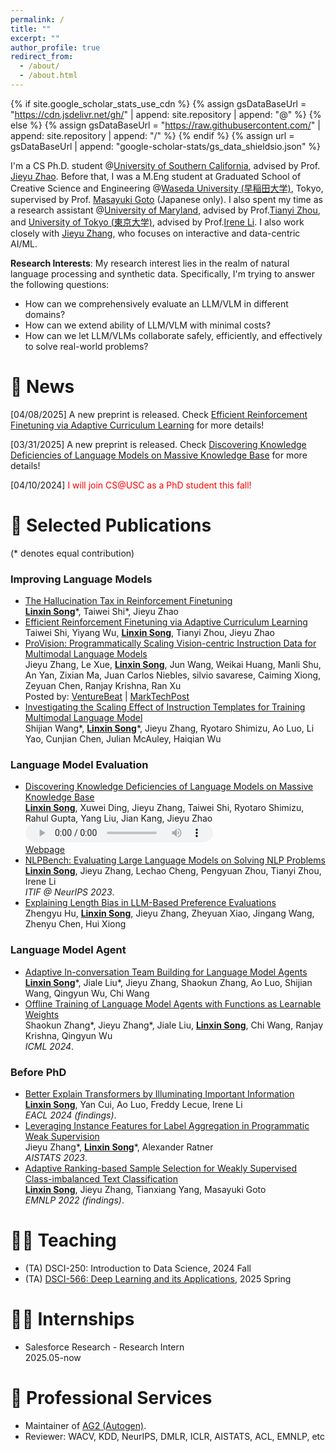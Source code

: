 ```yaml
---
permalink: /
title: ""
excerpt: ""
author_profile: true
redirect_from: 
  - /about/
  - /about.html
---
```


{% if site.google_scholar_stats_use_cdn %}
{% assign gsDataBaseUrl = "https://cdn.jsdelivr.net/gh/" | append: site.repository | append: "@" %}
{% else %}
{% assign gsDataBaseUrl = "https://raw.githubusercontent.com/" | append: site.repository | append: "/" %}
{% endif %}
{% assign url = gsDataBaseUrl | append: "google-scholar-stats/gs_data_shieldsio.json" %}

<span class='anchor' id='about-me'></span>

I'm a CS Ph.D. student @[University of Southern California](https://www.usc.edu/), advised by Prof. [Jieyu Zhao](https://jyzhao.net/index.html). Before that, I was a M.Eng student at Graduated School of Creative Science and Engineering @[Waseda University (早稲田大学)](https://www.waseda.jp/top/en/), Tokyo, supervised by Prof. [Masayuki Goto](http://www.it.mgmt.waseda.ac.jp/) (Japanese only). I also spent my time as a research assistant @[University of Maryland](https://www.umd.edu/), advised by Prof.[Tianyi Zhou](https://tianyizhou.github.io/), and [University of Tokyo (東京大学)](https://www.u-tokyo.ac.jp/en/), advised by Prof.[Irene Li](https://ireneli.eu/). I also work closely with [Jieyu Zhang](https://jieyuz2.github.io/), who focuses on interactive and data-centric AI/ML.

**Research Interests**: My research interest lies in the realm of natural language processing and synthetic data. Specifically, I'm trying to answer the following questions:
- How can we comprehensively evaluate an LLM/VLM in different domains?
- How can we extend ability of LLM/VLM with minimal costs?
- How can we let LLM/VLMs collaborate safely, efficiently, and effectively to solve real-world problems?

# 📢 News
\[04/08/2025\] A new preprint is released. Check [Efficient Reinforcement Finetuning via Adaptive Curriculum Learning](https://arxiv.org/abs/2504.05520) for more details!

\[03/31/2025\] A new preprint is released. Check [Discovering Knowledge Deficiencies of Language Models on Massive Knowledge Base](https://arxiv.org/abs/2503.23361) for more details!

\[04/10/2024\] <span style="color:red">I will join CS@USC as a PhD student this fall!</span>


# 📝 Selected Publications
(\* denotes equal contribution)

### Improving Language Models
- [The Hallucination Tax in Reinforcement Finetuning](http://arxiv.org/abs/2505.13988)
  <br>**<u>Linxin Song</u>**\*, Taiwei Shi\*, Jieyu Zhao
- [Efficient Reinforcement Finetuning via Adaptive Curriculum Learning](https://arxiv.org/abs/2504.05520)
  <br>Taiwei Shi, Yiyang Wu, **<u>Linxin Song</u>**, Tianyi Zhou, Jieyu Zhao
- [ProVision: Programmatically Scaling Vision-centric Instruction Data for Multimodal Language Models](https://arxiv.org/pdf/2412.07012)
  <br>Jieyu Zhang, Le Xue, **<u>Linxin Song</u>**, Jun Wang, Weikai Huang, Manli Shu, An Yan, Zixian Ma, Juan Carlos Niebles, silvio savarese, Caiming Xiong, Zeyuan Chen, Ranjay Krishna, Ran Xu
  <br>Posted by: <span style="color:red">[VentureBeat](https://venturebeat.com/data-infrastructure/breaking-the-data-bottleneck-salesforces-provision-speeds-multimodal-ai-training-with-image-scene-graphs/)</span> | <span style="color:red">[MarkTechPost](https://www.marktechpost.com/2025/01/11/provision-a-scalable-programmatic-approach-to-vision-centric-instruction-data-for-multimodal-language-models/)</span>
- [Investigating the Scaling Effect of Instruction Templates for Training Multimodal Language Model](https://arxiv.org/abs/2412.08307)
  <br>Shijian Wang\*, **<u>Linxin Song</u>**\*, Jieyu Zhang, Ryotaro Shimizu, Ao Luo, Li Yao, Cunjian Chen, Julian McAuley, Haiqian Wu

### Language Model Evaluation
- [Discovering Knowledge Deficiencies of Language Models on Massive Knowledge Base](https://arxiv.org/abs/2503.23361)
  <br>**<u>Linxin Song</u>**, Xuwei Ding, Jieyu Zhang, Taiwei Shi, Ryotaro Shimizu, Rahul Gupta, Yang Liu, Jian Kang, Jieyu Zhao
  <br><audio controls style="height: 30px;"><source src="assets/music/Stochastic Error Ascent.mp3" type="audio/mp3"></audio>
  <br>[Webpage](https://maksimstw.github.io/papers/sea)
- [NLPBench: Evaluating Large Language Models on Solving NLP Problems](https://arxiv.org/abs/2309.15630)
  <br>**<u>Linxin Song</u>**, Jieyu Zhang, Lechao Cheng, Pengyuan Zhou, Tianyi Zhou, Irene Li
  <br>*ITIF @ NeurIPS 2023*.
- [Explaining Length Bias in LLM-Based Preference Evaluations](https://arxiv.org/abs/2407.01085#)
  <br>Zhengyu Hu, **<u>Linxin Song</u>**, Jieyu Zhang, Zheyuan Xiao, Jingang Wang, Zhenyu Chen, Hui Xiong

### Language Model Agent
- [Adaptive In-conversation Team Building for Language Model Agents](https://arxiv.org/abs/2405.19425)
  <br>**<u>Linxin Song</u>**\*, Jiale Liu\*, Jieyu Zhang, Shaokun Zhang, Ao Luo, Shijian Wang, Qingyun Wu, Chi Wang
- [Offline Training of Language Model Agents with Functions as Learnable Weights](https://arxiv.org/pdf/2402.11359.pdf)
  <br>Shaokun Zhang\*, Jieyu Zhang\*, Jiale Liu, **<u>Linxin Song</u>**, Chi Wang, Ranjay Krishna, Qingyun Wu
  <br>*ICML 2024*.

### Before PhD
- [Better Explain Transformers by Illuminating Important Information](https://arxiv.org/abs/2401.09972)
  <br>**<u>Linxin Song</u>**, Yan Cui, Ao Luo, Freddy Lecue, Irene Li
  <br>*EACL 2024 (findings)*.
- [Leveraging Instance Features for Label Aggregation in Programmatic Weak Supervision](https://proceedings.mlr.press/v206/zhang23a.html)
  <br>Jieyu Zhang\*, **<u>Linxin Song</u>**\*, Alexander Ratner
  <br>*AISTATS 2023*.
- [Adaptive Ranking-based Sample Selection for Weakly Supervised Class-imbalanced Text Classification](https://aclanthology.org/2022.findings-emnlp.119/)
  <br>**<u>Linxin Song</u>**, Jieyu Zhang, Tianxiang Yang, Masayuki Goto
  <br>*EMNLP 2022 (findings)*.


# 🧑‍🏫 Teaching
- (TA) DSCI-250: Introduction to Data Science, 2024 Fall
- (TA) [DSCI-566: Deep Learning and its Applications](/about.html), 2025 Spring


# 👨‍💻 Internships
- Salesforce Research - Research Intern
  <br> 2025.05-now


# 🏅 Professional Services
- Maintainer of [AG2 (Autogen)](https://ag2.ai/).
- Reviewer: WACV, KDD, NeurIPS, DMLR, ICLR, AISTATS, ACL, EMNLP, etc
